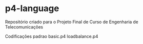# p4-language
Repositório criado para o Projeto Final de Curso de Engenharia de Telecomunicações

Codificações padrao
basic.p4
loadbalance.p4
